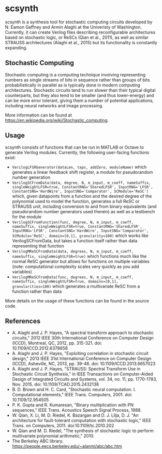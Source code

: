 # scsynth
scsynth is a synthesis tool for stochastic computing circuits developed by N. Eamon Gaffney and Armin Alaghi at the Univeristy of Washington. Currently, it can create Verilog files describing reconfigurable architectures based on stochastic logic, or ReSCs (Qian et al., 2011), as well as similar STRAUSS architectures (Alaghi et al., 2015) but its functionality is constantly expanding.

## Stochastic Computing
Stochastic computing is a computing technique involving representing numbers as single streams of bits in sequence rather than groups of bits probabilistically in parallel as is typically done in modern computing architectures. Stochastic circuits tend to run slower than their typical digital counterparts, but they also tend to be smaller (and thus lower-energy) and can be more error tolerant, giving them a number of potential applications, including neural networks and image processing.

More information can be found at https://en.wikipedia.org/wiki/Stochastic_computing.

## Usage
scsynth consists of functions that can be run in MATLAB or Octave to generate Verilog modules. Currently, the following user-facing functions exist:
* `VerilogLFSRGenerator(dataLen, taps, addZero, moduleName)` which generates a linear feedback shift register, a module for pseudorandom number generation
* `VerilogSCFromData(data, degree, N, m_input, m_coeff, nameSuffix, singleWeightLFSR=true, ConstantRNG='SharedLFSR', InputRNG='LFSR', ConstantSNG='HardWire', InputSNG='Comparator', SCModule='ReSC')` which, given datapoints from a function and the desired degree of the polynomial used to model the function, generates a full ReSC or STRAUSS unit, including conversion to and from binary equivalents (and pseudorandom number generators used therein) as well as a testbench for the module
* `VerilogSCFromFunction(func, degree, N, m_input, m_coeff, nameSuffix, singleWeightLFSR=true, ConstantRNG='SharedLFSR', InputRNG='LFSR', ConstantSNG='HardWire', InputSNG='Comparator', SCModule='ReSC', domain=[0,1], granularity=100)` which works like VerilogSCFromData, but takes a function itself rather than data representing that function 
* `VerilogMReSCFromData(data, degrees, N, m_input, m_coeff, nameSuffix, singleWeightLFSR=true)` which functions much like the normal ReSC generator but allows for functions on multiple variables (note: computational complexity scales very quickly as you add variables)
* `VerilogMReSCFromData(func, degrees, N, m_input, m_coeff, nameSuffix, singleWeightLFSR=true, domains=[0,1], granularities=100)` which generates a multivariate ReSC from a function rather than data

More details on the usage of these functions can be found in the source code.

## References
* A. Alaghi and J. P. Hayes, "A spectral transform approach to stochastic circuits," 2012 IEEE 30th International Conference on Computer Design (ICCD), Montreal, QC, 2012, pp. 315-321. doi: 10.1109/ICCD.2012.6378658
* A. Alaghi and J. P. Hayes, "Exploiting correlation in stochastic circuit design," 2013 IEEE 31st International Conference on Computer Design (ICCD), Asheville, NC, 2013, pp. 39-46. doi: 10.1109/ICCD.2013.6657023
* A. Alaghi and J. P. Hayes, "STRAUSS: Spectral Transform Use in Stochastic Circuit Synthesis," in IEEE Transactions on Computer-Aided Design of Integrated Circuits and Systems, vol. 34, no. 11, pp. 1770-1783, Nov. 2015. doi: 10.1109/TCAD.2015.2432138
* B. D. Brown and H. C. Card, "Stochastic neural computation. I. Computational elements," IEEE Trans. Computers, 2001. doi: 10.1109/12.954505
* P. K. Gupta and R. Kumaresan, "Binary multiplication with PN sequences," IEEE Trans. Acoustics Speech Signal Process, 1988.
* W. Qian, X. Li, M. D. Riedel, K. Bazargan and D. J. Lilja, D. J. "An architecture for fault-tolerant computation with stochastic logic," IEEE Trans. on Computers, 2011. doi:10.1109/tc.2010.202
* W. Qian and M. D. Riedel, "The synthesis of stochastic logic to perform multivariate polynomial arithmetic," 2010.
* The Berkeley ABC library. https://people.eecs.berkeley.edu/~alanmi/abc/abc.htm
